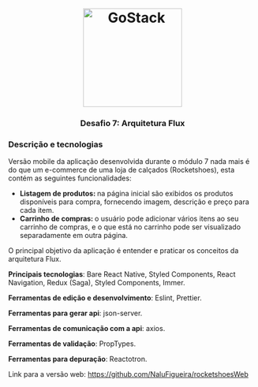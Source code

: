 <h1 align="center">
    <img alt="GoStack" src="https://rocketseat-cdn.s3-sa-east-1.amazonaws.com/bootcamp-header.png" width="200px" />
</h1>

<h3 align="center">
  Desafio 7: Arquitetura Flux
</h3>


### Descrição e tecnologias

Versão mobile da aplicação desenvolvida durante o módulo 7 nada mais é do que um e-commerce de uma loja de calçados (Rocketshoes), esta contém as seguintes funcionalidades:

<ul>
  <li> <strong> Listagem de produtos: </strong>  na página inicial são exibidos os produtos disponíveis para compra, fornecendo imagem, descrição e preço para cada item.</li>
  <li> <strong> Carrinho de compras: </strong>  o usuário pode adicionar vários itens ao seu carrinho de compras, e o que está no carrinho pode ser visualizado separadamente em outra página.</li>
</ul>

O principal objetivo da aplicação é entender e praticar os conceitos da arquitetura Flux.

**Principais tecnologias**: Bare React Native, Styled Components, React Navigation, Redux (Saga), Styled Components, Immer.

**Ferramentas de edição e desenvolvimento**:  Eslint, Prettier.

**Ferramentas para gerar api**: json-server.

**Ferramentas de comunicação com a api**: axios.

**Ferramentas de validação**: PropTypes.

**Ferramentas para depuração**: Reactotron.

Link para a versão web: https://github.com/NaluFigueira/rocketshoesWeb


